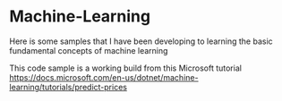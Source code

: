 # Machine-Learning
Here is some samples that I have been developing to learning  the basic fundamental concepts of machine learning

This code sample is a working build from this Microsoft tutorial <br />
https://docs.microsoft.com/en-us/dotnet/machine-learning/tutorials/predict-prices
